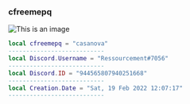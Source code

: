 ### cfreemepq
![This is an image](https://cdn.discordapp.com/attachments/755957691381186560/948708519622885476/1644620817157.gif)


```lua
local cfreemepq = "casanova" 
---------------------------
local Discord.Username = "Ressourcement#7056" 
---------------------------
local Discord.ID = "944565807940251668"
---------------------------
local Creation.Date = "Sat, 19 Feb 2022 12:07:17"
---------------------------
```
